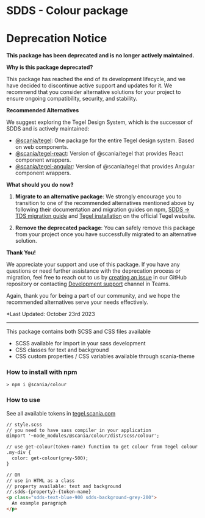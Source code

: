 # SDDS - Colour package

# Deprecation Notice

**This package has been deprecated and is no longer actively maintained.**

**Why is this package deprecated?**

This package has reached the end of its development lifecycle, and we have decided to discontinue active support and updates for it. We recommend that you consider alternative solutions for your project to ensure ongoing compatibility, security, and stability.

**Recommended Alternatives**

We suggest exploring the Tegel Design System, which is the successor of SDDS and is actively maintained:

- [@scania/tegel](https://www.npmjs.com/package/@scania/tegel): One package for the entire Tegel design system. Based on web components.
- [@scania/tegel-react](https://www.npmjs.com/package/@scania/tegel-react): Version of @scania/tegel that provides React component wrappers.
- [@scania/tegel-angular](https://www.npmjs.com/package/@scania/tegel-angular): Version of @scania/tegel that provides Angular component wrappers.

**What should you do now?**

1. **Migrate to an alternative package**: We strongly encourage you to transition to one of the recommended alternatives mentioned above by following their documentation and migration guides on npm, [SDDS -> TDS migration guide](https://tegel.scania.com/development/migration) and [Tegel installation](https://tegel.scania.com/development/getting-started-development/installation) on the official Tegel website.

2. **Remove the deprecated package**: You can safely remove this package from your project once you have successfully migrated to an alternative solution.

**Thank You!**

We appreciate your support and use of this package. If you have any questions or need further assistance with the deprecation process or migration, feel free to reach out to us by [creating an issue](https://github.com/scania-digital-design-system/tegel/issues/new/choose) in our GitHub repository or contacting [Development support](https://teams.microsoft.com/l/channel/19%3a5e33f67fe502441f914fbcdc6e2548f5%40thread.skype/Development%2520support?groupId=79f9bfeb-73e2-424d-9477-b236191ece5e&tenantId=3bc062e4-ac9d-4c17-b4dd-3aad637ff1ac) channel in Teams.

Again, thank you for being a part of our community, and we hope the recommended alternatives serve your needs effectively.

*Last Updated: October 23rd 2023



---

This package contains both SCSS and CSS files available
- SCSS available for import in your sass development
- CSS classes for text and background
- CSS custom properties / CSS variables available through scania-theme

### How to install with npm

```shell
> npm i @scania/colour
```

### How to use

See all available tokens in [tegel.scania.com](https://tegel.scania.com/foundations/foundation-colors/specification)

```html
// style.scss
// you need to have sass compiler in your application
@import '~node_modules/@scania/colour/dist/scss/colour';

// use get-colour(token-name) function to get colour from Tegel colour scale
.my-div {
  color: get-colour(grey-500);
}

// OR
// use in HTML as a class
// property available: text and background
//.sdds-{property}-{token-name}
<p class="sdds-text-blue-900 sdds-background-grey-200">
  An example paragraph
</p>
```




